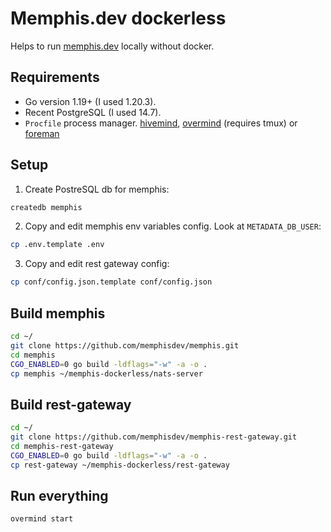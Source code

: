 # Memphis.dev dockerless

Helps to run [memphis.dev](https://memphis.dev/) locally without docker.

## Requirements

* Go version 1.19+ (I used 1.20.3).
* Recent PostgreSQL (I used 14.7).
* `Procfile` process manager. [hivemind](https://github.com/DarthSim/hivemind), [overmind](https://github.com/DarthSim/overmind) (requires tmux) or [foreman](https://github.com/ddollar/foreman)

## Setup

1. Create PostreSQL db for memphis:

```bash
createdb memphis
```

2. Copy and edit memphis env variables config. Look at `METADATA_DB_USER`:

```bash
cp .env.template .env
```

3. Copy and edit rest gateway config:

```bash
cp conf/config.json.template conf/config.json
```

## Build memphis

```bash
cd ~/
git clone https://github.com/memphisdev/memphis.git
cd memphis
CGO_ENABLED=0 go build -ldflags="-w" -a -o .
cp memphis ~/memphis-dockerless/nats-server
```

## Build rest-gateway

```bash
cd ~/
git clone https://github.com/memphisdev/memphis-rest-gateway.git
cd memphis-rest-gateway
CGO_ENABLED=0 go build -ldflags="-w" -a -o .
cp rest-gateway ~/memphis-dockerless/rest-gateway
```

## Run everything

```bash
overmind start
```
